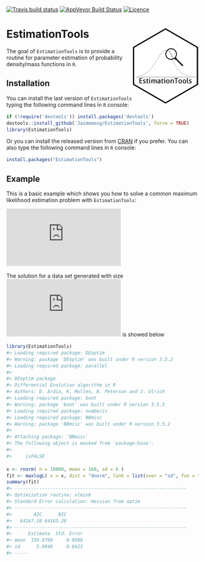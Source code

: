 
<!-- README.md is generated from README.Rmd. Please edit that file -->

[![Travis build
status](https://travis-ci.org/Jaimemosg/EstimationTools.svg?branch=master)](https://travis-ci.org/Jaimemosg/EstimationTools)
[![AppVeyor Build
Status](https://ci.appveyor.com/api/projects/status/github/Jaimemosg/EstimationTools?branch=master&svg=true)](https://ci.appveyor.com/project/Jaimemosg/EstimationTools)
[![Licence](https://img.shields.io/badge/licence-GPL--3-blue.svg)](https://www.gnu.org/licenses/gpl-3.0.en.html)

# EstimationTools <img src="man/figure/ETLogo.png" align="right" height="200" align="right"/>

<!-- badges: start -->

<!-- badges: end -->

The goal of `EstimationTools` is to provide a routine for parameter
estimation of probability density/mass functions in `R`.

## Installation

You can install the last version of `EstimationTools` typing the
following command lines in `R` console:

``` r
if (!require('devtools')) install.packages('devtools')
devtools::install_github('Jaimemosg/EstimationTools', force = TRUE)
library(EstimationTools)
```

Or you can install the released version from
[CRAN](https://cran.r-project.org/package=EstimationTools) if you
prefer. You can also type the following command lines in `R` console:

``` r
install.packages("EstimationTools")
```

## Example

This is a basic example which shows you how to solve a common maximum
likelihood estimation problem with `EstimationTools`:

  
![
\\begin{aligned} 
X &\\sim N(\\mu, \\:\\sigma^2) \\\\
\\mu &= 160 \\\\
\\sigma &= 6
\\end{aligned}
](https://latex.codecogs.com/png.latex?%0A%5Cbegin%7Baligned%7D%20%0AX%20%26%5Csim%20N%28%5Cmu%2C%20%5C%3A%5Csigma%5E2%29%20%5C%5C%0A%5Cmu%20%26%3D%20160%20%5C%5C%0A%5Csigma%20%26%3D%206%0A%5Cend%7Baligned%7D%0A
"
\\begin{aligned} 
X &\\sim N(\\mu, \\:\\sigma^2) \\\\
\\mu &= 160 \\\\
\\sigma &= 6
\\end{aligned}
")  

The solution for a data set generated with size
![n=10000](https://latex.codecogs.com/png.latex?n%3D10000 "n=10000") is
showed below

``` r
library(EstimationTools)
#> Loading required package: DEoptim
#> Warning: package 'DEoptim' was built under R version 3.5.2
#> Loading required package: parallel
#> 
#> DEoptim package
#> Differential Evolution algorithm in R
#> Authors: D. Ardia, K. Mullen, B. Peterson and J. Ulrich
#> Loading required package: boot
#> Warning: package 'boot' was built under R version 3.5.3
#> Loading required package: numDeriv
#> Loading required package: BBmisc
#> Warning: package 'BBmisc' was built under R version 3.5.2
#> 
#> Attaching package: 'BBmisc'
#> The following object is masked from 'package:base':
#> 
#>     isFALSE

x <- rnorm( n = 10000, mean = 160, sd = 6 )
fit <- maxlogL( x = x, dist = "dnorm", link = list(over = "sd", fun = "log_link") )
summary(fit)
#> ---------------------------------------------------------------
#> Optimization routine: nlminb 
#> Standard Error calculation: Hessian from optim 
#> ---------------------------------------------------------------
#>        AIC      BIC
#>   64167.28 64163.28
#> ---------------------------------------------------------------
#>      Estimate  Std. Error
#> mean  159.9760     0.0598
#> sd      5.9848     0.0423
#> -----
```
